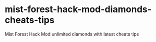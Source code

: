 # mist-forest-hack-mod-diamonds-cheats-tips
Mist Forest Hack Mod unlimited diamonds with latest cheats tips
